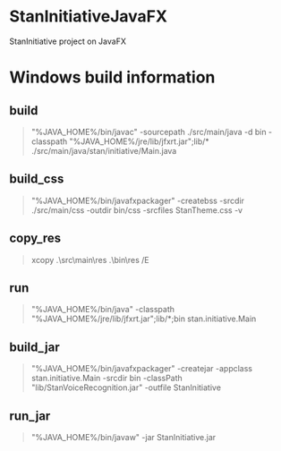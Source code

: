# StanInitiativeJavaFX
StanInitiative project on JavaFX

# Windows build information
## build
> "%JAVA_HOME%/bin/javac" -sourcepath ./src/main/java -d bin -classpath "%JAVA_HOME%/jre/lib/jfxrt.jar";lib/* ./src/main/java/stan/initiative/Main.java

## build_css
> "%JAVA_HOME%/bin/javafxpackager" -createbss -srcdir ./src/main/css -outdir bin/css -srcfiles StanTheme.css -v

## copy_res
> xcopy .\src\main\res .\bin\res /E

## run
> "%JAVA_HOME%/bin/java" -classpath "%JAVA_HOME%/jre/lib/jfxrt.jar";lib/*;bin stan.initiative.Main

## build_jar
> "%JAVA_HOME%/bin/javafxpackager" -createjar -appclass stan.initiative.Main -srcdir bin -classPath "lib/StanVoiceRecognition.jar" -outfile StanInitiative

## run_jar
> "%JAVA_HOME%/bin/javaw" -jar StanInitiative.jar